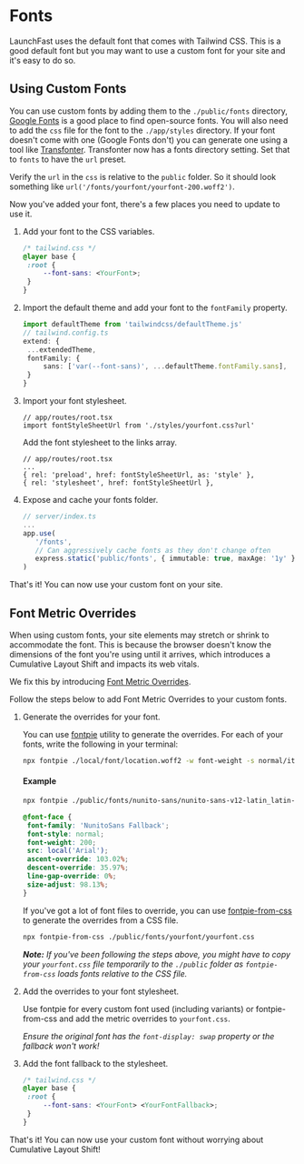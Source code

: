 # Fonts

LaunchFast uses the default font that comes with Tailwind CSS. This is a good
default font but you may want to use a custom font for your site and it's easy
to do so.

## Using Custom Fonts

You can use custom fonts by adding them to the `./public/fonts` directory,
[Google Fonts](https://fonts.google.com/) is a good place to find open-source
fonts. You will also need to add the `css` file for the font to the
`./app/styles` directory. If your font doesn't come with one (Google Fonts
don't) you can generate one using a tool like
[Transfonter](https://transfonter.org/). Transfonter now has a fonts directory
setting. Set that to `fonts` to have the `url` preset.

Verify the `url` in the `css` is relative to the `public` folder. So it should
look something like `url('/fonts/yourfont/yourfont-200.woff2')`.

Now you've added your font, there's a few places you need to update to use it.

1. Add your font to the CSS variables.

   ```css
   /* tailwind.css */
   @layer base {
   	:root {
   		--font-sans: <YourFont>;
   	}
   }
   ```

2. Import the default theme and add your font to the `fontFamily` property.

   ```ts
   import defaultTheme from 'tailwindcss/defaultTheme.js'
   // tailwind.config.ts
   extend: {
   	...extendedTheme,
   	fontFamily: {
   		sans: ['var(--font-sans)', ...defaultTheme.fontFamily.sans],
   	}
   }

   ```

3. Import your font stylesheet.

   ```tsx
   // app/routes/root.tsx
   import fontStyleSheetUrl from './styles/yourfont.css?url'
   ```

   Add the font stylesheet to the links array.

   ```tsx
   // app/routes/root.tsx
   ...
   { rel: 'preload', href: fontStyleSheetUrl, as: 'style' },
   { rel: 'stylesheet', href: fontStyleSheetUrl },
   ```

4. Expose and cache your fonts folder.

   ```ts
   // server/index.ts
   ...
   app.use(
      '/fonts',
      // Can aggressively cache fonts as they don't change often
      express.static('public/fonts', { immutable: true, maxAge: '1y' }),
   )
   ```

That's it! You can now use your custom font on your site.

## Font Metric Overrides

When using custom fonts, your site elements may stretch or shrink to accommodate
the font. This is because the browser doesn't know the dimensions of the font
you're using until it arrives, which introduces a Cumulative Layout Shift and
impacts its web vitals.

We fix this by introducing
[Font Metric Overrides](https://github.com/epicweb-dev/epic-stack/pull/128/files).

Follow the steps below to add Font Metric Overrides to your custom fonts.

1. Generate the overrides for your font.

   You can use [fontpie](https://www.npmjs.com/package/fontpie) utility to
   generate the overrides. For each of your fonts, write the following in your
   terminal:

   ```bash
   npx fontpie ./local/font/location.woff2 -w font-weight -s normal/italic -n YourFont
   ```

   #### Example

   ```sh
   npx fontpie ./public/fonts/nunito-sans/nunito-sans-v12-latin_latin-ext-200.woff2 -w 200 -s normal -n NunitoSans
   ```

   ```css
   @font-face {
   	font-family: 'NunitoSans Fallback';
   	font-style: normal;
   	font-weight: 200;
   	src: local('Arial');
   	ascent-override: 103.02%;
   	descent-override: 35.97%;
   	line-gap-override: 0%;
   	size-adjust: 98.13%;
   }
   ```

   If you've got a lot of font files to override, you can use
   [fontpie-from-css](https://github.com/matt-kinton/fontpie-from-css) to
   generate the overrides from a CSS file.

   ```sh
   npx fontpie-from-css ./public/fonts/yourfont/yourfont.css
   ```

   **_Note:_** _If you've been following the steps above, you might have to copy
   your `yourfont.css` file temporarily to the `./public` folder as
   `fontpie-from-css` loads fonts relative to the CSS file._

2. Add the overrides to your font stylesheet.

   Use fontpie for every custom font used (including variants) or
   fontpie-from-css and add the metric overrides to `yourfont.css`.

   _Ensure the original font has the `font-display: swap` property or the
   fallback won't work!_

3. Add the font fallback to the stylesheet.

   ```css
   /* tailwind.css */
   @layer base {
   	:root {
   		--font-sans: <YourFont> <YourFontFallback>;
   	}
   }
   ```

That's it! You can now use your custom font without worrying about Cumulative
Layout Shift!
